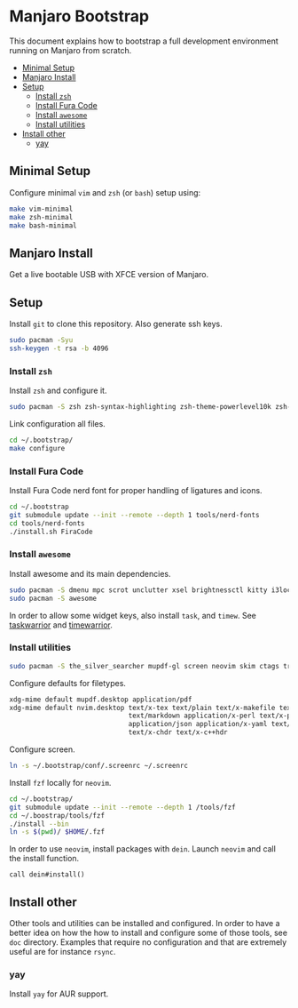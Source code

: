 # Manjaro Bootstrap

This document explains how to bootstrap a full development environment running on Manjaro from
scratch.

<!-- vim-markdown-toc GFM -->

* [Minimal Setup](#minimal-setup)
* [Manjaro Install](#manjaro-install)
* [Setup](#setup)
  - [Install `zsh`](#install-zsh)
  - [Install Fura Code](#install-fura-code)
  - [Install `awesome`](#install-awesome)
  - [Install utilities](#install-utilities)
* [Install other](#install-other)
  - [yay](#yay)

<!-- vim-markdown-toc -->

## Minimal Setup

Configure minimal `vim` and `zsh` (or `bash`) setup using:

```sh
make vim-minimal
make zsh-minimal
make bash-minimal
```

## Manjaro Install

Get a live bootable USB with XFCE version of Manjaro.

## Setup

Install `git` to clone this repository. Also generate ssh keys.

```sh
sudo pacman -Syu
ssh-keygen -t rsa -b 4096
```

### Install `zsh`

Install `zsh` and configure it.

```sh
sudo pacman -S zsh zsh-syntax-highlighting zsh-theme-powerlevel10k zsh-completions zsh-autosuggestions
```

Link configuration all files.

```sh
cd ~/.bootstrap/
make configure
```

### Install Fura Code

Install Fura Code nerd font for proper handling of ligatures and icons.

```sh
cd ~/.bootstrap
git submodule update --init --remote --depth 1 tools/nerd-fonts
cd tools/nerd-fonts
./install.sh FiraCode
```

### Install `awesome`

Install awesome and its main dependencies.

```sh
sudo pacman -S dmenu mpc scrot unclutter xsel brightnessctl kitty i3lock
sudo pacman -S awesome
```

In order to allow some widget keys, also install `task`, and `timew`. See [taskwarrior](doc/task.md)
and [timewarrior](doc/timew.md).

### Install utilities

```sh
sudo pacman -S the_silver_searcher mupdf-gl screen neovim skim ctags tree
```

Configure defaults for filetypes.

```zsh
xdg-mime default mupdf.desktop application/pdf
xdg-mime default nvim.desktop text/x-tex text/plain text/x-makefile text/rust text/x-log \
                              text/markdown application/x-perl text/x-python text/x-java \
                              application/json application/x-yaml text/x-csrc text/x-c++src \
                              text/x-chdr text/x-c++hdr
```

Configure screen.

```sh
ln -s ~/.bootstrap/conf/.screenrc ~/.screenrc
```

Install `fzf` locally for `neovim`.

```sh
cd ~/.bootstrap/
git submodule update --init --remote --depth 1 /tools/fzf
cd ~/.boostrap/tools/fzf
./install --bin
ln -s $(pwd)/ $HOME/.fzf
```

In order to use `neovim`, install packages with `dein`. Launch `neovim` and call the install
function.

```viml
call dein#install()
```


## Install other

Other tools and utilities can be installed and configured. In order to have a better idea on how the
how to install and configure some of those tools, see `doc` directory. Examples that require no
configuration and that are extremely useful are for instance `rsync`.

### yay

Install `yay` for AUR support.
